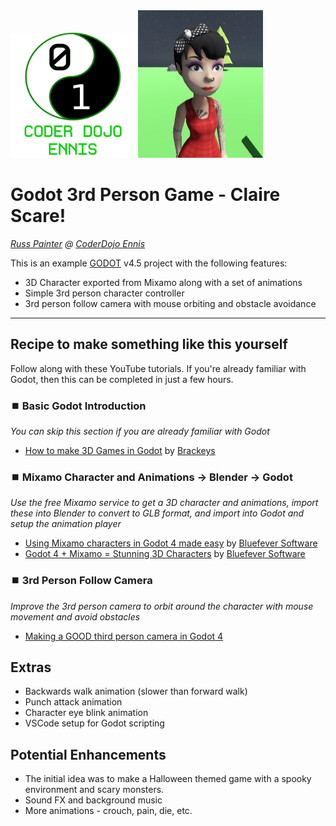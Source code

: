 <img src="./Images/Icons/Coder Dojo Ennis - Green Square.svg" width="200" />
<img src="./Docs/Screenshots/Claire.webp" width="200" />

#
# Godot 3rd Person Game - Claire Scare!
*[Russ Painter](https://www.linkedin.com/in/geekymonkey/) @ [CoderDojo Ennis](https://coderdojoennis.com)*

This is an example [GODOT](https://godotengine.org/) v4.5 project with the following features:

* 3D Character exported from Mixamo along with a set of animations
* Simple 3rd person character controller
* 3rd person follow camera with mouse orbiting and obstacle avoidance

---

## Recipe to make something like this yourself

Follow along with these YouTube tutorials. If you're already familiar with Godot, then this can be completed in just a few hours.

### ⏹️ Basic Godot Introduction
*You can skip this section if you are already familiar with Godot*
* [How to make 3D Games in Godot](https://www.youtube.com/watch?v=ke5KpqcoiIU) by [Brackeys](https://www.youtube.com/@Brackeys)

### ⏹️ Mixamo Character and Animations -> Blender -> Godot
*Use the free Mixamo service to get a 3D character and animations, import these into Blender to convert to GLB format, and import into Godot and setup the animation player*
* [Using Mixamo characters in Godot 4 made easy](https://www.youtube.com/watch?v=j48WTY1w_Po)
by [Bluefever Software](https://www.youtube.com/@BlueFeverSoft)
* [Godot 4 + Mixamo = Stunning 3D Characters](https://www.youtube.com/watch?v=tU5yab-O6aM)
by [Bluefever Software](https://www.youtube.com/@BlueFeverSoft)

### ⏹️ 3rd Person Follow Camera
*Improve the 3rd person camera to orbit around the character with mouse movement and avoid obstacles*

* [Making a GOOD third person camera in Godot 4](https://www.youtube.com/watch?v=ZCb12AHKMfE)

## Extras

* Backwards walk animation (slower than forward walk)
* Punch attack animation
* Character eye blink animation
* VSCode setup for Godot scripting

## Potential Enhancements

* The initial idea was to make a Halloween themed game with a spooky environment and scary monsters.
* Sound FX and background music
* More animations - crouch, pain, die, etc.
